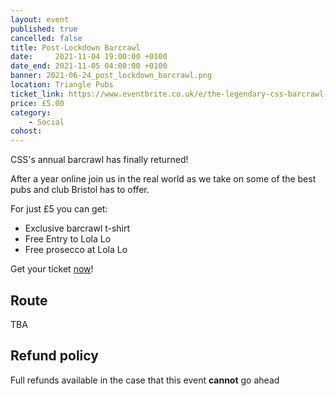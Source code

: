 ```yaml
---
layout: event
published: true
cancelled: false
title: Post-Lockdown Barcrawl
date:     2021-11-04 19:00:00 +0100
date_end: 2021-11-05 04:00:00 +0100
banner: 2021-06-24_post_lockdown_barcrawl.png
location: Triangle Pubs
ticket_link: https://www.eventbrite.co.uk/e/the-legendary-css-barcrawl-tickets-189790577727
price: £5.00
category:
    - Social
cohost:
---
```

CSS's annual barcrawl has finally returned!

After a year online join us in the real world as we take on some of the best pubs and club Bristol has to offer.

For just £5 you can get:

- Exclusive barcrawl t-shirt
- Free Entry to Lola Lo
- Free prosecco at Lola Lo

Get your ticket [now]({{page.ticket_link}})!

## Route
TBA

## Refund policy
Full refunds available in the case that this event **cannot** go ahead
